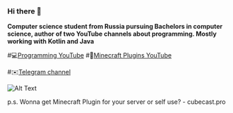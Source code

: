 ### Hi there 👋

**Computer science student from Russia pursuing Bachelors in computer science, author of two YouTube channels about programming. Mostly working with Kotlin and Java**

#💻[Programming YouTube](https://www.youtube.com/@bebro0)
#🚰[Minecraft Plugins YouTube](https://www.youtube.com/c/bebr0)

#✉️[Telegram channel](https://t.me/bebrik0o)

![Alt Text](https://i.pinimg.com/originals/71/a3/88/71a388079155535b7d03d305e7f17b51.gif)

p.s. Wonna get Minecraft Plugin for your server or self use? - cubecast.pro
